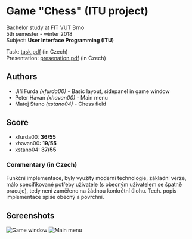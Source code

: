 # Game "Chess" (ITU project)
Bachelor study at FIT VUT Brno  
5th semester - winter 2018  
Subject: **User Interface Programming (ITU)**  

Task: [task.pdf](./doc/task.pdf) (in Czech)  
Presentation: [presenation.pdf](./doc/presenation.pdf) (in Czech)  

## Authors
* Jiří Furda *(xfurda00)* - Basic layout, sidepanel in game window
* Peter Havan *(xhavan00)* - Main menu
* Matej Stano *(xstano04)* - Chess field

## Score
* xfurda00: **36/55**
* xhavan00: **19/55** 
* xstano04: **37/55**

### Commentary (in Czech)
Funkční implementace, byly využity moderní technologie, základní verze, málo specifikované potřeby uživatele (s obecným uživatelem se špatně pracuje), tedy není zaměřeno na žádnou konkrétní úlohu. Tech. popis implementace spíše obecný a povrchní.

## Screenshots
![Game window](./doc/screeshots/game.png)
![Main menu](./doc/screeshots/main_menu.png)

